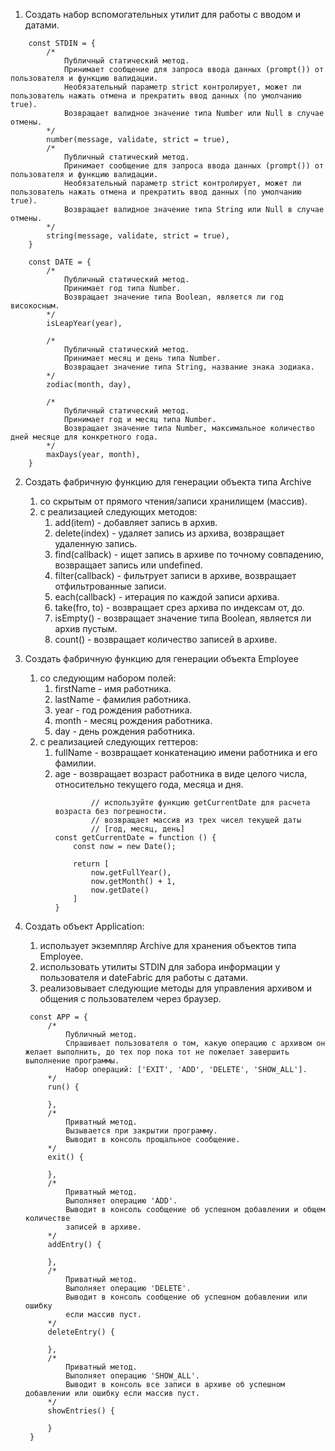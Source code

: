 1. Создать набор вспомогательных утилит для работы с вводом и датами.

```
	const STDIN = {
		/*
			Публичный статический метод.
			Принимает сообщение для запроса ввода данных (prompt()) от пользователя и функцию валидации.
			Необязательный параметр strict контролирует, может ли пользователь нажать отмена и прекратить ввод данных (по умолчанию true).
			Возвращает валидное значение типа Number или Null в случае отмены. 
		*/
		number(message, validate, strict = true),
		/*
			Публичный статический метод.
			Принимает сообщение для запроса ввода данных (prompt()) от пользователя и функцию валидации.
			Необязательный параметр strict контролирует, может ли пользователь нажать отмена и прекратить ввод данных (по умолчанию true).
			Возвращает валидное значение типа String или Null в случае отмены.  
		*/
		string(message, validate, strict = true),
	}

	const DATE = {
		/*
			Публичный статический метод.
			Принимает год типа Number.
			Возвращает значение типа Boolean, является ли год високосным. 
		*/
		isLeapYear(year),

		/*
			Публичный статический метод.
			Принимает месяц и день типа Number.
			Возвращает значение типа String, название знака зодиака. 
		*/
		zodiac(month, day),

		/*
			Публичный статический метод.
			Принимает год и месяц типа Number.
			Возвращает значение типа Number, максимальное количество дней месяце для конкретного года. 
		*/
		maxDays(year, month),
	}
```

2. Создать фабричную функцию для генерации объекта типа Archive

   1. со скрытым от прямого чтения/записи хранилищем (массив).
   2. с реализацией следующих методов:
      1. add(item) - добавляет запись в архив.
      2. delete(index) - удаляет запись из архива, возвращает удаленную запись.
      3. find(callback) - ищет запись в архиве по точному совпадению, возвращает запись или undefined.
      4. filter(callback) - фильтрует записи в архиве, возвращает отфильтрованные записи.
      5. each(callback) - итерация по каждой записи архива.
      6. take(fro, to) - возвращает срез архива по индексам от, до.
      7. isEmpty() - возвращает значение типа Boolean, является ли архив пустым.
      8. count() - возвращает количество записей в архиве.
3. Создать фабричную функцию для генерации объекта Employee

   1. со следующим набором полей:
      1. firstName - имя работника.
      2. lastName - фамилия работника.
      3. year - год рождения работника.
      4. month - месяц рождения работника.
      5. day - день рождения работника.
   2. с реализацией следующих геттеров:
      1. fullName - возвращает конкатенацию имени работника и его фамилии.
      2. age - возвращает возраст работника в виде целого числа, относительно текущего года, месяца и дня.
         ```
				 // используйте функцию getCurrentDate для расчета возраста без погрешности.
				 // возвращает массив из трех чисел текущей даты
				 // [год, месяц, день]
         const getCurrentDate = function () {
             const now = new Date();

             return [
                 now.getFullYear(),
                 now.getMonth() + 1,
                 now.getDate()
             ]
         } 
         ```
4. Создать объект Application:

   1. использует экземпляр Archive для хранения объектов типа Employee.
   2. использовать утилиты STDIN для забора информации у пользователя и dateFabric для работы с датами.
   3. реализовывает следующие методы для управления архивом и общения с пользователем через браузер.

   ```
   	const APP = {
   		/* 
   		 	Публичный метод.
   			Спрашивает пользователя о том, какую операцию с архивом он желает выполнить, до тех пор пока тот не пожелает завершить выполнение программы.
   			Набор операций: ['EXIT', 'ADD', 'DELETE', 'SHOW_ALL'].
   		*/
   		run() {

   		},
   		/* 
   		 	Приватный метод.
   			Вызывается при закрытии программу.
   			Выводит в консоль прощальное сообщение.
   		*/
   		exit() {

   		},
   		/* 
   		 	Приватный метод.
   			Выполняет операцию 'ADD'.
   			Выводит в консоль сообщение об успешном добавлении и общем количестве 
   			записей в архиве.
   		*/
   		addEntry() {

   		},
   		/* 
   		 	Приватный метод.
   			Выполняет операцию 'DELETE'.
   			Выводит в консоль сообщение об успешном добавлении или ошибку
   			если массив пуст.
   		*/
   		deleteEntry() {

   		},
   		/* 
   		 	Приватный метод.
   			Выполняет операцию 'SHOW_ALL'.
   			Выводит в консоль все записи в архиве об успешном добавлении или ошибку если массив пуст.
   		*/
   		showEntries() {

   		}
   	}
   ```
